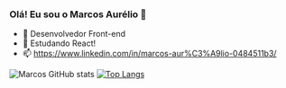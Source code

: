 ### Olá! Eu sou o Marcos Aurélio 👋

- 🔭 Desenvolvedor Front-end
- 🌱 Estudando React!
- 📫 https://www.linkedin.com/in/marcos-aur%C3%A9lio-0484511b3/


 ![Marcos GitHub stats](https://github-readme-stats.vercel.app/api?username=marcosaureliob&show_icons=true&theme=tokyonight)
 [![Top Langs](https://github-readme-stats.vercel.app/api/top-langs/?username=marcosaureliob&layout=compact)](https://github.com/marcosaureliob/github-readme-stats)

